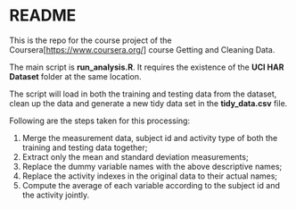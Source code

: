 README
============

This is the repo for the course project of the Coursera[https://www.coursera.org/] course Getting and Cleaning Data.

The main script is **run_analysis.R**. It requires the existence of the **UCI HAR Dataset** folder at the same location. 

The script will load in both the training and testing data from the dataset, clean up the data and generate a new tidy data set in the **tidy_data.csv** file. 

Following are the steps taken for this processing:

1. Merge the measurement data, subject id and activity type of both the training and testing data together;
2. Extract only the mean and standard deviation measurements;
3. Replace the dummy variable names with the above descriptive names;
4. Replace the activity indexes in the original data to their actual names;
5. Compute the average of each variable according to the subject id and the activity jointly.